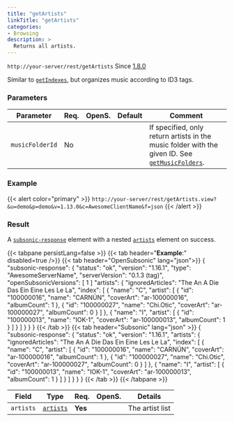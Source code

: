 ```yaml
---
title: "getArtists"
linkTitle: "getArtists"
categories:
- Browsing
description: >
  Returns all artists.
---
```


`http://your-server/rest/getArtists` Since [1.8.0](../../subsonic-versions)

Similar to [`getIndexes`](../getindexes), but organizes music according to ID3 tags.

### Parameters

| Parameter | Req. | OpenS. | Default | Comment |
| --- | --- | --- | --- | --- |
| `musicFolderId` | No  |  |  | If specified, only return artists in the music folder with the given ID. See [`getMusicFolders`](../getmusicfolders). |

### Example

{{< alert color="primary" >}} `http://your-server/rest/getArtists.view?&u=demo&p=demo&v=1.13.0&c=AwesomeClientName&f=json` {{< /alert >}}

### Result

A [`subsonic-response`](../../responses/subsonic-response) element with a nested [`artists`](../../responses/artists) element on success.

{{< tabpane persistLang=false >}}
{{< tab header="**Example**:" disabled=true />}}
{{< tab header="OpenSubsonic" lang="json">}}
{
  "subsonic-response": {
    "status": "ok",
    "version": "1.16.1",
    "type": "AwesomeServerName",
    "serverVersion": "0.1.3 (tag)",
    "openSubsonicVersions": [
      1
    ]
    "artists": {
      "ignoredArticles": "The An A Die Das Ein Eine Les Le La",
      "index": [
        {
          "name": "C",
          "artist": [
            {
              "id": "100000016",
              "name": "CARNÚN",
              "coverArt": "ar-100000016",
              "albumCount": 1
            },
            {
              "id": "100000027",
              "name": "Chi.Otic",
              "coverArt": "ar-100000027",
              "albumCount": 0
            }
          ]
        },
        {
          "name": "I",
          "artist": [
            {
              "id": "100000013",
              "name": "IOK-1",
              "coverArt": "ar-100000013",
              "albumCount": 1
            }
          ]
        }
      ]
    }
  }
}
{{< /tab >}}
{{< tab header="Subsonic" lang="json" >}}
{
  "subsonic-response": {
    "status": "ok",
    "version": "1.16.1",
    "artists": {
      "ignoredArticles": "The An A Die Das Ein Eine Les Le La",
      "index": [
        {
          "name": "C",
          "artist": [
            {
              "id": "100000016",
              "name": "CARNÚN",
              "coverArt": "ar-100000016",
              "albumCount": 1
            },
            {
              "id": "100000027",
              "name": "Chi.Otic",
              "coverArt": "ar-100000027",
              "albumCount": 0
            }
          ]
        },
        {
          "name": "I",
          "artist": [
            {
              "id": "100000013",
              "name": "IOK-1",
              "coverArt": "ar-100000013",
              "albumCount": 1
            }
          ]
        }
      ]
    }
  }
}
{{< /tab >}}
{{< /tabpane >}}

| Field |  Type | Req. | OpenS. | Details |
| --- | --- | --- | --- | --- |
| `artists` | [`artists`](../../responses/artists) | **Yes** |   | The artist list |
